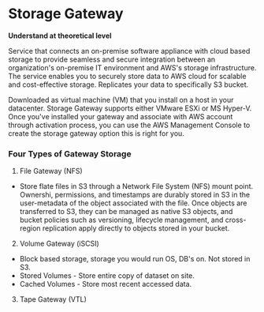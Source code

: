 # Storage Gateway

**Understand at theoretical level**

Service that connects an on-premise software appliance with cloud based storage to provide seamless and secure integration between an organization's on-premise IT environment and AWS's storage infrastructure. The service enables you to securely store data to AWS cloud for scalable and cost-effective storage. Replicates your data to specifically S3 bucket.

Downloaded as virtual machine (VM) that you install on a host in your datacenter. Storage Gateway supports either VMware ESXi or MS Hyper-V. Once you've installed your gateway and associate with AWS account through activation process, you can use the AWS Management Console to create the storage gateway option this is right for you.

### Four Types of Gateway Storage

1. File Gateway (NFS)
  - Store flate files in S3 through a Network File System (NFS) mount point. Ownershi, permissions, and timestamps are durably stored in S3 in the user-metadata of the object associated with the file. Once objects are transferred to S3, they can be managed as native S3 objects, and bucket policies such as versioning, lifecycle management, and cross-region replication apply directly to objects stored in your bucket.
2. Volume Gateway (iSCSI)
  - Block based storage, storage you would run OS, DB's on. Not stored in S3.
  - Stored Volumes - Store entire copy of dataset on site.
  - Cached Volumes - Store most recent accessed data.
3. Tape Gateway (VTL)

